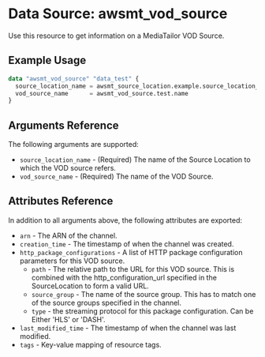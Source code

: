 # Data Source: awsmt_vod_source

Use this resource to get information on a MediaTailor VOD Source.

## Example Usage

```terraform
data "awsmt_vod_source" "data_test" {
  source_location_name = awsmt_source_location.example.source_location_name
  vod_source_name      = awsmt_vod_source.test.name
}
```

## Arguments Reference

The following arguments are supported:

- `source_location_name` - (Required) The name of the Source Location to which the VOD source refers.
- `vod_source_name` - (Required) The name of the VOD Source.

## Attributes Reference

In addition to all arguments above, the following attributes are exported:

- `arn` - The ARN of the channel.
- `creation_time` - The timestamp of when the channel was created.
- `http_package_configurations` - A list of HTTP package configuration parameters for this VOD source.
  - `path` - The relative path to the URL for this VOD source. This is combined with the http_configuration_url specified in the SourceLocation to form a valid URL.
  - `source_group` - The name of the source group. This has to match one of the source groups specified in the channel.
  - `type` - the streaming protocol for this package configuration. Can be Either 'HLS' or 'DASH'.
- `last_modified_time` - The timestamp of when the channel was last modified.
- `tags` - Key-value mapping of resource tags.
